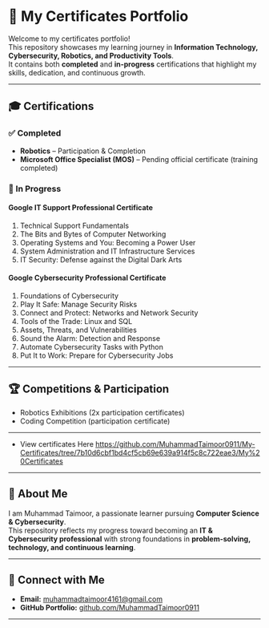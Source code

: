 # 📜 My Certificates Portfolio

Welcome to my certificates portfolio!  
This repository showcases my learning journey in **Information Technology, Cybersecurity, Robotics, and Productivity Tools**.  
It contains both **completed** and **in-progress** certifications that highlight my skills, dedication, and continuous growth.

---

## 🎓 Certifications

### ✅ Completed
- **Robotics** – Participation & Completion
- **Microsoft Office Specialist (MOS)** – Pending official certificate (training completed)

### 📘 In Progress
#### Google IT Support Professional Certificate
1. Technical Support Fundamentals  
2. The Bits and Bytes of Computer Networking  
3. Operating Systems and You: Becoming a Power User  
4. System Administration and IT Infrastructure Services  
5. IT Security: Defense against the Digital Dark Arts  

#### Google Cybersecurity Professional Certificate
1. Foundations of Cybersecurity  
2. Play It Safe: Manage Security Risks  
3. Connect and Protect: Networks and Network Security  
4. Tools of the Trade: Linux and SQL  
5. Assets, Threats, and Vulnerabilities  
6. Sound the Alarm: Detection and Response  
7. Automate Cybersecurity Tasks with Python  
8. Put It to Work: Prepare for Cybersecurity Jobs  

---

## 🏆 Competitions & Participation
- Robotics Exhibitions (2x participation certificates)  
- Coding Competition (participation certificate)  

---

- View certificates Here https://github.com/MuhammadTaimoor0911/My-Certificates/tree/7b10d6cbf1bd4cf5cb69e639a914f5c8c722eae3/My%20Certificates

---

## 📌 About Me
I am Muhammad Taimoor, a passionate learner pursuing **Computer Science & Cybersecurity**.  
This repository reflects my progress toward becoming an **IT & Cybersecurity professional** with strong foundations in **problem-solving, technology, and continuous learning**.

---

## 🔗 Connect with Me
- **Email:** muhammadtaimoor4161@gmail.com   
- **GitHub Portfolio:** [github.com/MuhammadTaimoor0911](https://github.com/MuhammadTaimoor0911)

---

